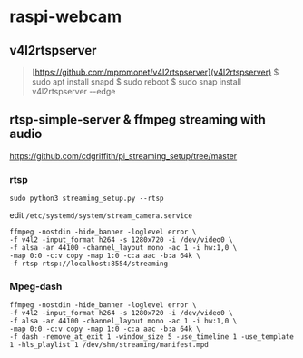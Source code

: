 # raspi-webcam

## v4l2rtspserver

> [https://github.com/mpromonet/v4l2rtspserver](v4l2rtspserver)
> $ sudo apt install snapd
> $ sudo reboot
> $ sudo snap install v4l2rtspserver --edge



## rtsp-simple-server & ffmpeg streaming with audio

https://github.com/cdgriffith/pi_streaming_setup/tree/master

### rtsp

`sudo python3 streaming_setup.py --rtsp`

edit `/etc/systemd/system/stream_camera.service`

```
ffmpeg -nostdin -hide_banner -loglevel error \
-f v4l2 -input_format h264 -s 1280x720 -i /dev/video0 \
-f alsa -ar 44100 -channel_layout mono -ac 1 -i hw:1,0 \
-map 0:0 -c:v copy -map 1:0 -c:a aac -b:a 64k \
-f rtsp rtsp://localhost:8554/streaming
```
### Mpeg-dash

```
ffmpeg -nostdin -hide_banner -loglevel error \
-f v4l2 -input_format h264 -s 1280x720 -i /dev/video0 \
-f alsa -ar 44100 -channel_layout mono -ac 1 -i hw:1,0 \
-map 0:0 -c:v copy -map 1:0 -c:a aac -b:a 64k \
-f dash -remove_at_exit 1 -window_size 5 -use_timeline 1 -use_template 1 -hls_playlist 1 /dev/shm/streaming/manifest.mpd
```
